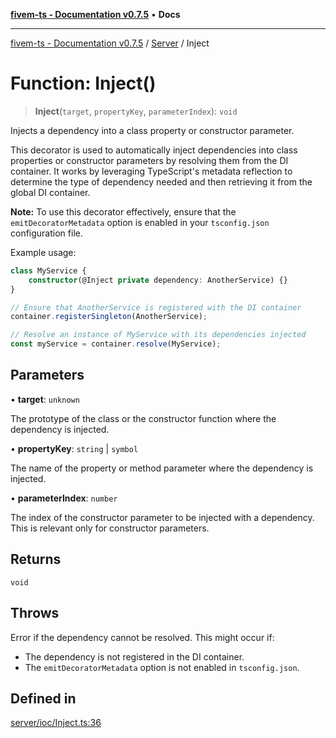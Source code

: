 [**fivem-ts - Documentation v0.7.5**](../../../README.md) • **Docs**

***

[fivem-ts - Documentation v0.7.5](../../../README.md) / [Server](../README.md) / Inject

# Function: Inject()

> **Inject**(`target`, `propertyKey`, `parameterIndex`): `void`

Injects a dependency into a class property or constructor parameter.

This decorator is used to automatically inject dependencies into class properties or constructor parameters
by resolving them from the DI container. It works by leveraging TypeScript's metadata reflection to determine
the type of dependency needed and then retrieving it from the global DI container.

**Note:** To use this decorator effectively, ensure that the `emitDecoratorMetadata` option is enabled in your
`tsconfig.json` configuration file.

Example usage:

```ts
class MyService {
    constructor(@Inject private dependency: AnotherService) {}
}

// Ensure that AnotherService is registered with the DI container
container.registerSingleton(AnotherService);

// Resolve an instance of MyService with its dependencies injected
const myService = container.resolve(MyService);
```

## Parameters

• **target**: `unknown`

The prototype of the class or the constructor function where the dependency is injected.

• **propertyKey**: `string` \| `symbol`

The name of the property or method parameter where the dependency is injected.

• **parameterIndex**: `number`

The index of the constructor parameter to be injected with a dependency. This is relevant only for constructor parameters.

## Returns

`void`

## Throws

Error if the dependency cannot be resolved. This might occur if:
- The dependency is not registered in the DI container.
- The `emitDecoratorMetadata` option is not enabled in `tsconfig.json`.

## Defined in

[server/ioc/Inject.ts:36](https://github.com/Purpose-Dev/fivem-ts/blob/main/src/server/ioc/Inject.ts#L36)
